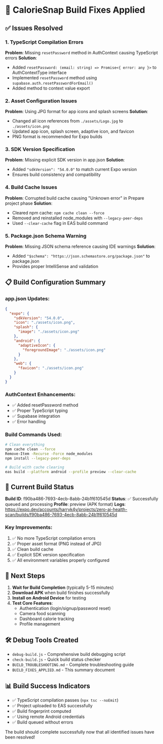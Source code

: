 # 🔧 CalorieSnap Build Fixes Applied

## ✅ **Issues Resolved**

### 1. **TypeScript Compilation Errors**
**Problem**: Missing `resetPassword` method in AuthContext causing TypeScript errors
**Solution**: 
- Added `resetPassword: (email: string) => Promise<{ error: any }>` to AuthContextType interface
- Implemented `resetPassword` method using `supabase.auth.resetPasswordForEmail()`
- Added method to context value export

### 2. **Asset Configuration Issues**
**Problem**: Using JPG format for app icons and splash screens
**Solution**: 
- Changed all icon references from `./assets/Logo.jpg` to `./assets/icon.png`
- Updated app icon, splash screen, adaptive icon, and favicon
- PNG format is recommended for Expo builds

### 3. **SDK Version Specification**
**Problem**: Missing explicit SDK version in app.json
**Solution**: 
- Added `"sdkVersion": "54.0.0"` to match current Expo version
- Ensures build consistency and compatibility

### 4. **Build Cache Issues**
**Problem**: Corrupted build cache causing "Unknown error" in Prepare project phase
**Solution**: 
- Cleared npm cache: `npm cache clean --force`
- Removed and reinstalled node_modules with `--legacy-peer-deps`
- Used `--clear-cache` flag in EAS build command

### 5. **Package.json Schema Warning**
**Problem**: Missing JSON schema reference causing IDE warnings
**Solution**: 
- Added `"$schema": "https://json.schemastore.org/package.json"` to package.json
- Provides proper IntelliSense and validation

## 📋 **Build Configuration Summary**

### **app.json Updates:**
```json
{
  "expo": {
    "sdkVersion": "54.0.0",
    "icon": "./assets/icon.png",
    "splash": {
      "image": "./assets/icon.png"
    },
    "android": {
      "adaptiveIcon": {
        "foregroundImage": "./assets/icon.png"
      }
    },
    "web": {
      "favicon": "./assets/icon.png"
    }
  }
}
```

### **AuthContext Enhancements:**
- ✅ Added resetPassword method
- ✅ Proper TypeScript typing
- ✅ Supabase integration
- ✅ Error handling

### **Build Commands Used:**
```bash
# Clean everything
npm cache clean --force
Remove-Item -Recurse -Force node_modules
npm install --legacy-peer-deps

# Build with cache clearing
eas build --platform android --profile preview --clear-cache
```

## 🚀 **Current Build Status**

**Build ID**: f90ba486-7693-4ecb-8abb-24b1f610545d
**Status**: ✅ Successfully queued and processing
**Profile**: preview (APK format)
**Logs**: https://expo.dev/accounts/harryk4y/projects/zero-ai-health-scan/builds/f90ba486-7693-4ecb-8abb-24b1f610545d

### **Key Improvements:**
1. ✅ No more TypeScript compilation errors
2. ✅ Proper asset format (PNG instead of JPG)
3. ✅ Clean build cache
4. ✅ Explicit SDK version specification
5. ✅ All environment variables properly configured

## 📱 **Next Steps**

1. **Wait for Build Completion** (typically 5-15 minutes)
2. **Download APK** when build finishes successfully
3. **Install on Android Device** for testing
4. **Test Core Features**:
   - Authentication (login/signup/password reset)
   - Camera food scanning
   - Dashboard calorie tracking
   - Profile management

## 🛠️ **Debug Tools Created**

- `debug-build.js` - Comprehensive build debugging script
- `check-build.js` - Quick build status checker
- `BUILD_TROUBLESHOOTING.md` - Complete troubleshooting guide
- `BUILD_FIXES_APPLIED.md` - This summary document

## 📊 **Build Success Indicators**

- ✅ TypeScript compilation passes (`npx tsc --noEmit`)
- ✅ Project uploaded to EAS successfully
- ✅ Build fingerprint computed
- ✅ Using remote Android credentials
- ✅ Build queued without errors

The build should complete successfully now that all identified issues have been resolved!
